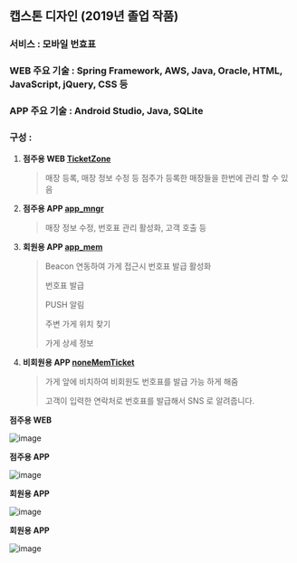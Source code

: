 ## 캡스톤 디자인 (2019년 졸업 작품)

### 서비스 : 모바일 번효표
### WEB 주요 기술 : Spring Framework, AWS, Java, Oracle, HTML, JavaScript, jQuery, CSS 등
### APP 주요 기술 : Android Studio, Java, SQLite
### 구성 : 

1. **점주용 WEB [TicketZone](https://github.com/jeonmingyun/comma/tree/master/TicketZone)**

   > 매장 등록, 매장 정보 수정 등 점주가 등록한 매장들을 한번에 관리 할 수 있음

2. **점주용 APP [app_mngr](https://github.com/jeonmingyun/comma/tree/master/app_mngr)**

   > 매장 정보 수정, 번호표 관리 활성화, 고객 호출 등

3. **회원용 APP [app_mem](https://github.com/jeonmingyun/comma/tree/master/app_mem)**

   > Beacon 연동하여 가게 접근시 번호표 발급 활성화
   >
   > 번호표 발급
   >
   > PUSH 알림
   >
   > 주변 가게 위치 찾기
   >
   > 가게 상세 정보

4. **비회원용 APP [noneMemTicket](https://github.com/jeonmingyun/comma/tree/master/noneMemTicket)**

   > 가게 앞에 비치하여 비회원도 번호표를 발급 가능 하게 해줌
   >
   > 고객이 입력한 연락처로 번호표를 발급해서 SNS 로 알려줍니다.


**점주용 WEB**

![image](https://user-images.githubusercontent.com/45287417/153712184-2c7445e4-b1c4-418a-aaa8-06712ed5dfb9.png)

**점주용 APP**

![image](https://user-images.githubusercontent.com/45287417/153712227-e0ac3ba4-3ccc-4896-a58b-79f99dfb8601.png)

**회원용 APP**

![image](https://user-images.githubusercontent.com/45287417/153712193-c14ed138-bd9f-48b9-9e49-259ec40cd9db.png)

**회원용 APP**

![image](https://user-images.githubusercontent.com/45287417/153716053-362f69f8-ec49-462d-a0dd-66d9fcd6db70.png)
